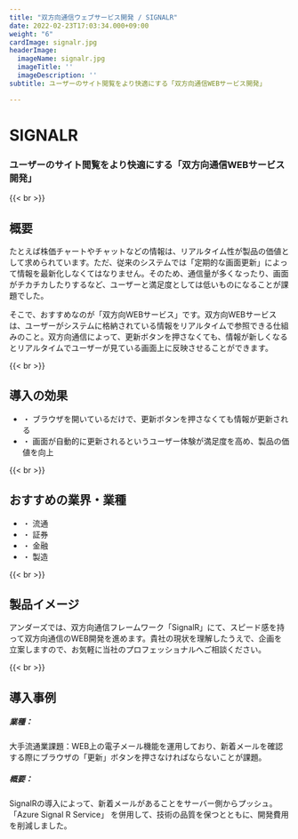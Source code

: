 ```yaml
---
title: "双方向通信ウェブサービス開発 / SIGNALR"
date: 2022-02-23T17:03:34.000+09:00
weight: "6"
cardImage: signalr.jpg
headerImage:
  imageName: signalr.jpg
  imageTitle: ''
  imageDescription: ''
subtitle: ユーザーのサイト閲覧をより快適にする「双方向通信WEBサービス開発」

---
```

# SIGNALR

### ユーザーのサイト閲覧をより快適にする「双方向通信WEBサービス開発」

{{< br >}}

## 概要

たとえば株価チャートやチャットなどの情報は、リアルタイム性が製品の価値として求められています。ただ、従来のシステムでは「定期的な画面更新」によって情報を最新化しなくてはなりません。そのため、通信量が多くなったり、画面がチカチカしたりするなど、ユーザーと満足度としては低いものになることが課題でした。

そこで、おすすめなのが「双方向WEBサービス」です。双方向WEBサービスは、ユーザーがシステムに格納されている情報をリアルタイムで参照できる仕組みのこと。双方向通信によって、更新ボタンを押さなくても、情報が新しくなるとリアルタイムでユーザーが見ている画面上に反映させることができます。

{{< br >}}

## 導入の効果

* ・ ブラウザを開いているだけで、更新ボタンを押さなくても情報が更新される
* ・ 画面が自動的に更新されるというユーザー体験が満足度を高め、製品の価値を向上

{{< br >}}

## おすすめの業界・業種

* ・ 流通
* ・ 証券
* ・ 金融
* ・ 製造

{{< br >}}

## 製品イメージ

アンダーズでは、双方向通信フレームワーク「SignalR」にて、スピード感を持って双方向通信のWEB開発を進めます。貴社の現状を理解したうえで、企画を立案しますので、お気軽に当社のプロフェッショナルへご相談ください。

{{< br >}}

## 導入事例

##### **業種**：

大手流通業課題：WEB上の電子メール機能を運用しており、新着メールを確認する際にブラウザの「更新」ボタンを押さなければならないことが課題。

##### **概要**：

SignalRの導入によって、新着メールがあることをサーバー側からプッシュ。「Azure Signal R Service」 を併用して、技術の品質を保つとともに、開発費用を削減しました。